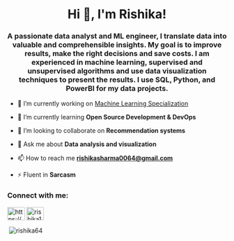 <h1 align="center">Hi 👋, I'm Rishika!</h1>
<h3 align="center">A passionate data analyst and ML engineer, I translate data into valuable and comprehensible insights. My goal is to improve results, make the right decisions and save costs. I am experienced in machine learning, supervised and unsupervised algorithms and use data visualization techniques to present the results. I use SQL, Python, and PowerBI for my data projects.</h3>

- 🔭 I’m currently working on [Machine Learning Specialization](https://github.com/rishika64/Machine-Learning-Specialization-Andrew.Ng)

- 🌱 I’m currently learning **Open Source Development & DevOps**

- 👯 I’m looking to collaborate on **Recommendation systems**

- 💬 Ask me about **Data analysis and visualization**

- 📫 How to reach me **rishikasharma0064@gmail.com**

- ⚡ Fluent in **Sarcasm**

<h3 align="left">Connect with me:</h3>
<p align="left">
<a href="https://linkedin.com/in/https://www.linkedin.com/in/rishika13/" target="blank"><img align="center" src="https://raw.githubusercontent.com/rahuldkjain/github-profile-readme-generator/master/src/images/icons/Social/linked-in-alt.svg" alt="https://www.linkedin.com/in/rishika13/" height="30" width="40" /></a>
<a href="https://www.hackerrank.com/rishika13" target="blank"><img align="center" src="https://raw.githubusercontent.com/rahuldkjain/github-profile-readme-generator/master/src/images/icons/Social/hackerrank.svg" alt="rishika13" height="30" width="40" /></a>
</p>

<p>&nbsp;<img align="center" src="https://github-readme-stats.vercel.app/api?username=rishika64&show_icons=true&locale=en" alt="rishika64" /></p>

